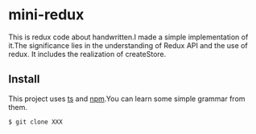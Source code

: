 # mini-redux

This is redux code about handwritten.I made a simple implementation of it.The significance lies in the understanding of Redux API and the use of redux.
It includes the realization of createStore.







## Install

This project uses [ts](https://www.typescriptlang.org/) and [npm](https://npmjs.com).You can learn some simple grammar from them.

```sh
$ git clone XXX
```


